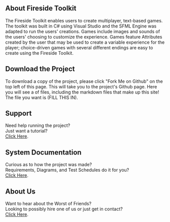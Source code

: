<!--Main Page (This Page)
Give an overview of your system (may include video)-->

## About Fireside Toolkit
The Fireside Toolkit enables users to create multiplayer, text-based
games. The toolkit was built in C# using Visual Studio and the SFML
Engine was adapted to run the users' creations. Games include images
and sounds of the users' choosing to customize the experience. Games
feature Attributes created by the user that may be used to create a
variable experience for the player; choice-driven games with several
different endings are easy to create using the Fireside Toolkit.
    
<!--Download Page-->
## Download the Project
To download a copy of the project, please click "Fork Me on Github" on the top left
of this page. This will take you to the project's Github page. Here you will see a
of files, including the markdown files that make up this site!
The file you want is (FILL THIS IN).

<!--Support Page
Documentation/Videos explaining how to use the system-->
## Support
Need help running the project?<br>
Just want a tutorial?<br>
[Click Here](support.html).<br>

<!--System Documentation Page
Requirements, Domain Models, Use Cases, Robustness Diagram, 
Sequence Diagram, Static Class Diagram, 
"design/coding/test plan documentation"-->
## System Documentation
Curious as to how the project was made?<br>
Requirements, Diagrams, and Test Schedules do it for you?<br>
[Click Here](documentation.html).<br>

<!--About Page
Info on us-->
## About Us
Want to hear about the Worst of Friends?<br>
Looking to possibly hire one of us or just get in contact?<br>
[Click Here](about.md).<br>
